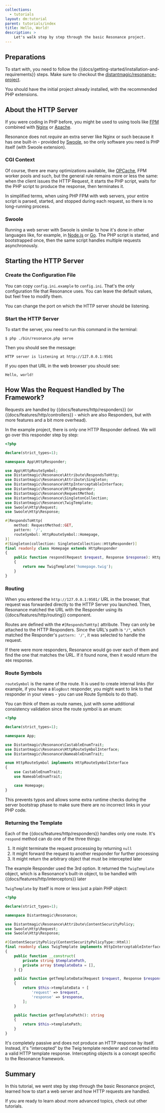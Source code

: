 ```yaml
---
collections:
  - tutorials
layout: dm:tutorial
parent: tutorials/index
title: Hello, World!
description: >
    Let's walk step by step through the basic Resonance project.
---
```


## Preparations

To start with, you need to follow the 
{{docs/getting-started/installation-and-requirements}} steps. Make sure to
checkout the [distantmagic/resonance-project](https://github.com/distantmagic/resonance-project).

You should have the initial project already installed, with the recommended
PHP extensions.

## About the HTTP Server

If you were coding in PHP before, you might be used to using tools like 
[FPM](https://www.php.net/manual/en/install.fpm.php) combined with
[Nginx](https://www.nginx.com/) or [Apache](https://httpd.apache.org/).

Resonance does not 
*require* an extra server like Nginx or such because it has one built-in - 
provided by [Swoole](https://www.swoole.com/), so the only software you need is 
PHP itself (with Swoole extension).

### CGI Context

Of course, there are many optimizations available, like 
[OPCache](https://www.php.net/manual/en/book.opcache.php), FPM worker pools and
such, but the general rule remains more or less the same: when the client 
issues the HTTP Request, it starts the PHP script, waits for the PHP script
to produce the response, then terminates it.

In simplified terms, when using PHP FPM with web servers, your entire script
is parsed, started, and stopped during each request, so there is no 
long-running process.

### Swoole

Running a web server with Swoole is similar to how it's done in other languages
like, for example, in [Node.js](https://nodejs.org/en) or 
[Go](https://gobyexample.com/http-server). The PHP script is started, and 
bootstrapped once, then the same script handles multiple requests 
asynchronously.

## Starting the HTTP Server

### Create the Configuration File

You can copy `config.ini.example` to `config.ini`. That's the only 
configuration file that Resonance uses. You can leave the default values, but
feel free to modify them. 

You can change the port on which the HTTP server should be listening.

### Start the HTTP Server

To start the server, you need to run this command in the terminal:

```shell
$ php ./bin/resonance.php serve
```

Then you should see the message:

```shell
HTTP server is listening at http://127.0.0.1:9501
```

If you open that URL in the web browser you should see:

```text
Hello, world!
```

## How Was the Request Handled by The Framework?

Requests are handled by {{docs/features/http/responders}} (or 
{{docs/features/http/controllers}} - which are also Responders, but with more
features and a bit more overhead).

In the example project, there is only one HTTP Responder defined. We will go 
over this responder step by step:

```php
<?php

declare(strict_types=1);

namespace App\HttpResponder;

use App\HttpRouteSymbol;
use Distantmagic\Resonance\Attribute\RespondsToHttp;
use Distantmagic\Resonance\Attribute\Singleton;
use Distantmagic\Resonance\HttpInterceptableInterface;
use Distantmagic\Resonance\HttpResponder;
use Distantmagic\Resonance\RequestMethod;
use Distantmagic\Resonance\SingletonCollection;
use Distantmagic\Resonance\TwigTemplate;
use Swoole\Http\Request;
use Swoole\Http\Response;

#[RespondsToHttp(
    method: RequestMethod::GET,
    pattern: '/',
    routeSymbol: HttpRouteSymbol::Homepage,
)]
#[Singleton(collection: SingletonCollection::HttpResponder)]
final readonly class Homepage extends HttpResponder
{
    public function respond(Request $request, Response $response): HttpInterceptableInterface
    {
        return new TwigTemplate('homepage.twig');
    }
}
```

### Routing

When you entered the `http://127.0.0.1:9501/` URL in the browser, that request
was forwarded directly to the HTTP Server you launched. Then, Resonance
matched the URL with the Responder using its {{docs/features/http/routing}}
component.

Routes are defined with the `#[RespondsToHttp]` attribute. They can only be
attached to the HTTP Responders. Since the URL's path is `"/"`, which matched
the Responder's `pattern: '/'`, it was selected to handle the request.

If there were more responders, Resonance would go over each of them and find
the one that matches the URL. If it found none, then it would return the
`404` response.

### Route Symbols

`routeSymbol` is the name of the route. It is used to create internal links 
(for example, if you have a `BlogBost` responder, you might want to link to
that responder in your views - you can use Route Symbols to do that).

You can think of them as route names, just with some additional consistency 
validation since the route symbol is an enum:

```php
<?php

declare(strict_types=1);

namespace App;

use Distantmagic\Resonance\CastableEnumTrait;
use Distantmagic\Resonance\HttpRouteSymbolInterface;
use Distantmagic\Resonance\NameableEnumTrait;

enum HttpRouteSymbol implements HttpRouteSymbolInterface
{
    use CastableEnumTrait;
    use NameableEnumTrait;

    case Homepage;
}
```

This prevents typos and allows some extra runtime checks during the server
bootstrap phase to make sure there are no incorrect links in your PHP code.

### Returning the Template

Each of the {{docs/features/http/responders}} handles only one route. It's 
`respond` method can do one of the three things:

1. It might terminate the request processing by returning `null`
2. It might forward the request to another responder for further processing
3. It might return the arbitrary object that must be intercepted later

The example Responder used the 3rd option. It returned the `TwigTemplate` 
object, which is a Resonance's built-in object, to be handled with 
{{docs/features/http/interceptors}} later

`TwigTemplate` by itself is more or less just a plain PHP object:

```php
<?php

declare(strict_types=1);

namespace Distantmagic\Resonance;

use Distantmagic\Resonance\Attribute\ContentSecurityPolicy;
use Swoole\Http\Request;
use Swoole\Http\Response;

#[ContentSecurityPolicy(ContentSecurityPolicyType::Html)]
final readonly class TwigTemplate implements HttpInterceptableInterface
{
    public function __construct(
        private string $templatePath,
        private array $templateData = [],
    ) {}

    public function getTemplateData(Request $request, Response $response): array
    {
        return $this->templateData + [
            'request' => $request,
            'response' => $response,
        ];
    }

    public function getTemplatePath(): string
    {
        return $this->templatePath;
    }
}
```

It's completely passive and does not produce an HTTP response by itself. 
Instead, it's "intercepted" by the Twig template renderer and converted into a 
valid HTTP template response. Intercepting objects is a concept specific to the
Resonance framework.

## Summary

In this tutorial, we went step by step through the basic Resonance project,
learned how to start a web server and how HTTP requests are handled.

If you are ready to learn about more advanced topics, check out other 
tutorials.
